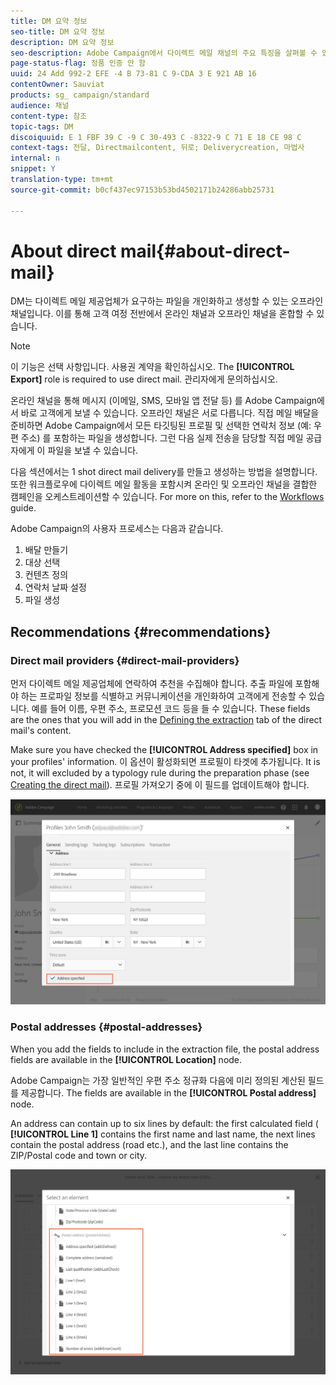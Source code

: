 ```yaml
---
title: DM 요약 정보
seo-title: DM 요약 정보
description: DM 요약 정보
seo-description: Adobe Campaign에서 다이렉트 메일 채널의 주요 특징을 살펴볼 수 있습니다.
page-status-flag: 정품 인증 안 함
uuid: 24 Add 992-2 EFE -4 B 73-81 C 9-CDA 3 E 921 AB 16
contentOwner: Sauviat
products: sg_ campaign/standard
audience: 채널
content-type: 참조
topic-tags: DM
discoiquuid: E 1 FBF 39 C -9 C 30-493 C -8322-9 C 71 E 18 CE 98 C
context-tags: 전달, Directmailcontent, 뒤로; Deliverycreation, 마법사
internal: n
snippet: Y
translation-type: tm+mt
source-git-commit: b0cf437ec97153b53bd4502171b24286abb25731

---
```



# About direct mail{#about-direct-mail}

DM는 다이렉트 메일 제공업체가 요구하는 파일을 개인화하고 생성할 수 있는 오프라인 채널입니다. 이를 통해 고객 여정 전반에서 온라인 채널과 오프라인 채널을 혼합할 수 있습니다.

>[!NOTE]
>
>이 기능은 선택 사항입니다. 사용권 계약을 확인하십시오. The **[!UICONTROL Export]** role is required to use direct mail. 관리자에게 문의하십시오.

온라인 채널을 통해 메시지 (이메일, SMS, 모바일 앱 전달 등) 를 Adobe Campaign에서 바로 고객에게 보낼 수 있습니다. 오프라인 채널은 서로 다릅니다. 직접 메일 배달을 준비하면 Adobe Campaign에서 모든 타깃팅된 프로필 및 선택한 연락처 정보 (예: 우편 주소) 를 포함하는 파일을 생성합니다. 그런 다음 실제 전송을 담당할 직접 메일 공급자에게 이 파일을 보낼 수 있습니다.

다음 섹션에서는 1 shot direct mail delivery를 만들고 생성하는 방법을 설명합니다. 또한 워크플로우에 다이렉트 메일 활동을 포함시켜 온라인 및 오프라인 채널을 결합한 캠페인을 오케스트레이션할 수 있습니다. For more on this, refer to the [Workflows](../../automating/using/workflow-data-and-processes.md) guide.

Adobe Campaign의 사용자 프로세스는 다음과 같습니다.

1. 배달 만들기
1. 대상 선택
1. 컨텐츠 정의
1. 연락처 날짜 설정
1. 파일 생성

## Recommendations {#recommendations}

### Direct mail providers {#direct-mail-providers}

먼저 다이렉트 메일 제공업체에 연락하여 추천을 수집해야 합니다. 추출 파일에 포함해야 하는 프로파일 정보를 식별하고 커뮤니케이션을 개인화하여 고객에게 전송할 수 있습니다. 예를 들어 이름, 우편 주소, 프로모션 코드 등을 들 수 있습니다. These fields are the ones that you will add in the [Defining the extraction](../../channels/using/defining-the-direct-mail-content.md#defining-the-extraction) tab of the direct mail's content.

Make sure you have checked the **[!UICONTROL Address specified]** box in your profiles' information. 이 옵션이 활성화되면 프로필이 타겟에 추가됩니다. It is not, it will excluded by a typology rule during the preparation phase (see [Creating the direct mail](../../channels/using/creating-the-direct-mail.md)). 프로필 가져오기 중에 이 필드를 업데이트해야 합니다.

![](assets/direct_mail_22.png)

### Postal addresses {#postal-addresses}

When you add the fields to include in the extraction file, the postal address fields are available in the **[!UICONTROL Location]** node.

Adobe Campaign는 가장 일반적인 우편 주소 정규화 다음에 미리 정의된 계산된 필드를 제공합니다. The fields are available in the **[!UICONTROL Postal address]** node.

An address can contain up to six lines by default: the first calculated field ( **[!UICONTROL Line 1]** contains the first name and last name, the next lines contain the postal address (road etc.), and the last line contains the ZIP/Postal code and town or city.

![](assets/direct_mail_23.png)

